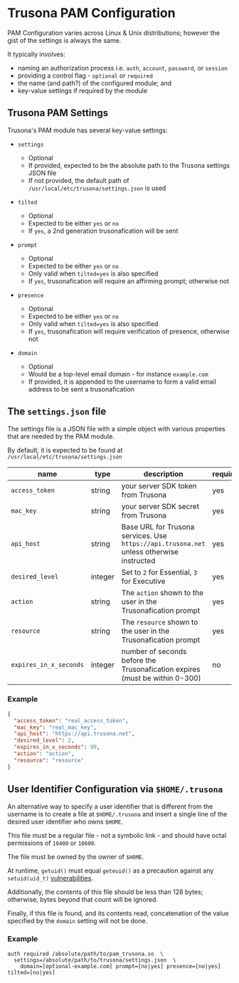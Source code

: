 # Trusona PAM Configuration

PAM Configuration varies across Linux & Unix distributions; however the gist of the settings is always the same.

It typically involves:
  - naming an authorization process i.e. `auth`, `account`, `password`, or `session`
  - providing a control flag - `optional` or `required`
  - the name (and path?) of the configured module; and
  - key-value settings if required by the module


## Trusona PAM Settings
Trusona's PAM module has several key-value settings:

- `settings`
  - Optional
  - If provided, expected to be the absolute path to the Trusona settings JSON file
  - If not provided, the default path of `/usr/local/etc/trusona/settings.json` is used

- `tilted`
  - Optional
  - Expected to be either `yes` or `no`
  - If `yes`, a 2nd generation trusonafication will be sent

- `prompt`
  - Optional
  - Expected to be either `yes` or `no`
  - Only valid when `tilted=yes` is also specified
  - If `yes`, trusonafication will require an affirming prompt; otherwise not

- `presence`
  - Optional
  - Expected to be either `yes` or `no`
  - Only valid when `tilted=yes` is also specified
  - If `yes`, trusonafication will require verification of presence, otherwise not

- `domain`
  - Optional
  - Would be a top-level email domain - for instance `example.com`
  - If provided, it is appended to the username to form a valid email address to be sent a trusonafication

## The `settings.json` file
The settings file is a JSON file with a simple object with various properties that are needed by the PAM module.

By default, it is expected to be found at `/usr/local/etc/trusona/settings.json`

| name | type | description | required? |
|------|------|-------------|-----------|
| `access_token` | string | your server SDK token from Trusona | yes |
| `mac_key` | string | your server SDK secret from Trusona | yes |
| `api_host` | string | Base URL for Trusona services. Use `https://api.trusona.net` unless otherwise instructed | yes |
| `desired_level` | integer | Set to `2` for Essential, `3` for Executive | yes |
| `action` | string | The `action` shown to the user in the Trusonafication prompt | yes |
| `resource` | string | The `resource` shown to the user in the Trusonafication prompt | yes |
| `expires_in_x_seconds` | integer | number of seconds before the Trusonafication expires (must be within 0-300) | no |

### Example
```json
{
  "access_token": "real_access_token",
  "mac_key": "real_mac_key",
  "api_host": "https://api.trusona.net",
  "desired_level": 2,
  "expires_in_x_seconds": 99,
  "action": "action",
  "resource": "resource"
}
```

## User Identifier Configuration via `$HOME/.trusona`

An alternative way to specify a user identifier that is different from the username is to create a file at `$HOME/.trusona` and insert a single line of the desired user identifier who owns `$HOME`.

This file must be a regular file - not a symbolic link - and should have octal permissions of `10400` or `10600`.

The file must be owned by the owner of `$HOME`.

At runtime, `getuid()` must equal `geteuid()` as a precaution against any `setuid(uid_t)` [vulnerabilities](http://timetobleed.com/detailed-explanation-of-a-recent-privilege-escalation-bug-in-linux-cve-2010-3301/).

Additionally, the contents of this file should be less than 128 bytes; otherwise, bytes beyond that count will be ignored.

Finally, if this file is found, and its contents read, concatenation of the value specified by the `domain` setting will not be done.



### Example

```plain
auth required /absolute/path/to/pam_trusona.so  \
  settings=/absolute/path/to/trusona/settings.json  \
    domain=[optional-example.com] prompt=[no|yes] presence=[no|yes] tilted=[no|yes]
```
